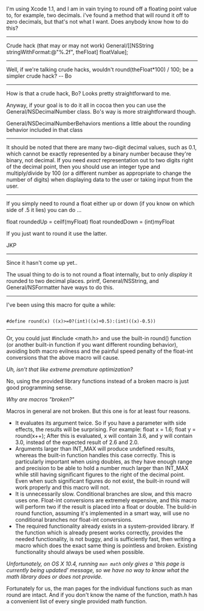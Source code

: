 I'm using Xcode 1.1, and I am in vain trying to round off a floating point value to, for example, two decimals. i've found a method that will round it off to zero decimals, but that's not what I want. Does anybody know how to do this?

----

Crude hack (that may or may not work)
General/[[NSString stringWithFormat:@"%.2f", theFloat] floatValue];

----

Well, if we're talking crude hacks, wouldn't      round(theFloat*100) / 100; be a simpler crude hack?  -- Bo

----

How is that a crude hack, Bo? Looks pretty straightforward to me.

Anyway, if your goal is to do it all in cocoa then you can use the General/NSDecimalNumber class.  Bo's way is more straightforward though.

General/NSDecimalNumberBehaviors mentions a little about the rounding behavior included in that class

----

It should be noted that there are many two-digit decimal values, such as 0.1, which cannot be exactly represented by a binary number because they're binary, not decimal. If you need *exact* representation out to two digits right of the decimal point, then you should use an integer type and multiply/divide by 100 (or a different number as appropriate to change the number of digits) when displaying data to the user or taking input from the user.

----

If you simply need to round a float either up or down (if you know on which side of .5 it lies) you can do ...

float roundedUp = ceilf(myFloat)
float roundedDown = (int)myFloat

If you just want to round it use the latter.

JKP

----

Since it hasn't come up yet..

The usual thing to do is to not round a float internally, but to only *display* it rounded to two decimal places.  printf, General/NSString, and General/NSFormatter have ways to do this.

----

I've been using this macro for quite a while:

<code>
#define round(x) ((x)>=0?(int)((x)+0.5):(int)((x)-0.5))
</code>

----

Or, you could just     #include <math.h> and use the built-in     round() function (or another built-in function if you want different rounding behavior), avoiding both macro evilness and the painful speed penalty of the float-int conversions that the above macro will cause.

*Uh, isn't that like extreme premature optimization?*

No, using the provided library functions instead of a broken macro is just good programming sense.

*Why are macros "broken?"*

Macros in general are not broken. But this one is for at least four reasons.


* It evaluates its argument twice. So if you have a parameter with side effects, the results will be surprising. For example:     float x = 1.6; float y = round(x++); After this is evaluated, x will contain 3.6, and y will contain 3.0, instead of the expected result of 2.6 and 2.0.
* Arguments larger than     INT_MAX will produce undefined results, whereas the built-in function handles this case correctly. This is particularly important when using     doubles, as they have enough range and precision to be able to hold a number much larger than     INT_MAX while still having significant figures to the right of the decimal point. Even when such significant figures do not exist, the built-in     round will work properly and this macro will not.
* It is unnecessarily slow. Conditional branches are slow, and this macro uses one. Float-int conversions are extremely expensive, and this macro will perform two if the result is placed into a     float or     double. The build-in     round function, assuming it's implemented in a smart way, will use no conditional branches nor float-int conversions.
* The required functionality already exists in a system-provided library. If the function which is already present works correctly, provides the needed functionality, is not buggy, and is sufficiently fast, then writing a macro which does the exact same thing is pointless and broken. Existing functionality should always be used when possible.


*Unfortunately, on OS X 10.4, running <code>man math</code> only gives a 'this page is currently being updated' message, so we have no way to know what the math library does or does not provide.*

Fortunately for us, the man pages for the individual functions such as     man round are intact. And if you don't know the name of the function,     math.h has a convenient list of every single provided math function.